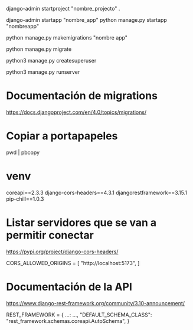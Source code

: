 django-admin startproject "nombre_projecto" .

django-admin startapp "nombre_app"
python manage.py startapp "nombreapp"

python manage.py makemigrations "nombre app"

python manage.py migrate

python3 manage.py createsuperuser 

python3 manage.py runserver

# Documentación de migrations
https://docs.djangoproject.com/en/4.0/topics/migrations/

# Copiar a portapapeles
pwd | pbcopy

# venv
coreapi==2.3.3
django-cors-headers==4.3.1
djangorestframework==3.15.1
pip-chill==1.0.3


# Listar servidores que se van a permitir conectar
https://pypi.org/project/django-cors-headers/

CORS_ALLOWED_ORIGINS = [
    "http://localhost:5173",
]

# Documentación de la API
https://www.django-rest-framework.org/community/3.10-announcement/

REST_FRAMEWORK = {
    ...: ...,
    "DEFAULT_SCHEMA_CLASS": "rest_framework.schemas.coreapi.AutoSchema",
}